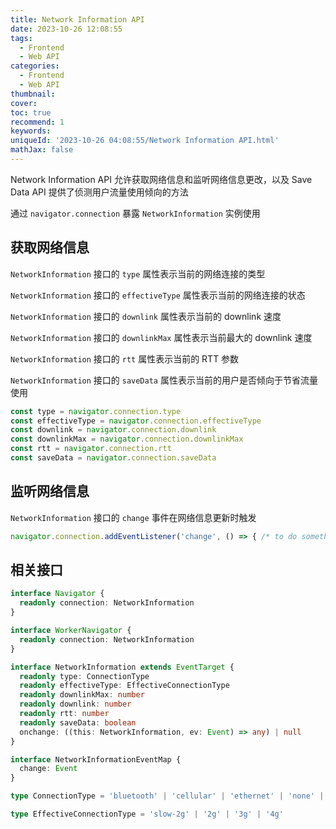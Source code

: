 ```yaml
---
title: Network Information API
date: 2023-10-26 12:08:55
tags:
  - Frontend
  - Web API
categories:
  - Frontend
  - Web API
thumbnail:
cover:
toc: true
recommend: 1
keywords:
uniqueId: '2023-10-26 04:08:55/Network Information API.html'
mathJax: false
---
```


Network Information API 允许获取网络信息和监听网络信息更改，以及 Save Data API 提供了侦测用户流量使用倾向的方法

通过 `navigator.connection` 暴露 `NetworkInformation` 实例使用

## 获取网络信息

`NetworkInformation` 接口的 `type` 属性表示当前的网络连接的类型

`NetworkInformation` 接口的 `effectiveType` 属性表示当前的网络连接的状态

`NetworkInformation` 接口的 `downlink` 属性表示当前的 downlink 速度

`NetworkInformation` 接口的 `downlinkMax` 属性表示当前最大的 downlink 速度

`NetworkInformation` 接口的 `rtt` 属性表示当前的 RTT 参数

`NetworkInformation` 接口的 `saveData` 属性表示当前的用户是否倾向于节省流量使用

```js
const type = navigator.connection.type
const effectiveType = navigator.connection.effectiveType
const downlink = navigator.connection.downlink
const downlinkMax = navigator.connection.downlinkMax
const rtt = navigator.connection.rtt
const saveData = navigator.connection.saveData
```

## 监听网络信息

`NetworkInformation` 接口的 `change` 事件在网络信息更新时触发

```js
navigator.connection.addEventListener('change', () => { /* to do something */ })
```

## 相关接口

```ts
interface Navigator {
  readonly connection: NetworkInformation
}

interface WorkerNavigator {
  readonly connection: NetworkInformation
}

interface NetworkInformation extends EventTarget {
  readonly type: ConnectionType
  readonly effectiveType: EffectiveConnectionType
  readonly downlinkMax: number
  readonly downlink: number
  readonly rtt: number
  readonly saveData: boolean
  onchange: ((this: NetworkInformation, ev: Event) => any) | null
}

interface NetworkInformationEventMap {
  change: Event
}

type ConnectionType = 'bluetooth' | 'cellular' | 'ethernet' | 'none' | 'wifi' | 'wimax' | 'other' | 'unknown'

type EffectiveConnectionType = 'slow-2g' | '2g' | '3g' | '4g'
```
